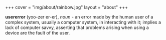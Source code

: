 +++
cover = "img/about/rainbow.jpg"
layout = "about"
+++

**usererror** (yoo-zer er-er), _noun_ - an error made by the human user of a complex system, usually a computer system, in interacting with it;  implies a lack of computer savvy, asserting that problems arising when using a device are the fault of the user.
